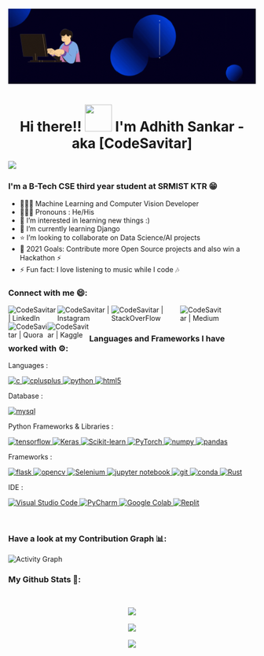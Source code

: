 
<!-- ![](My_Image.png) -->

<p align="center">
  <img src="Into_gif.gif" alt="animated" />
</p>

<h1 align="center">Hi there!! <img src="https://github.com/mitul3737/mitul3737/blob/main/Wave.gif" height="55px" width="55px"> I'm Adhith Sankar - aka [CodeSavitar] </h1>

<!-- ## I'm Adhith Sankar - aka [CodeSavitar] 👋 -->

![](https://komarev.com/ghpvc/?username=CodeSavitar&color=blue)

### I'm a B-Tech CSE third year student at SRMIST KTR 😁

- 👨🏾‍💻 Machine Learning and Computer Vision Developer
- 🙋🏾‍♂️ Pronouns : He/His
- 👀 I’m interested in learning new things :)
- 🌱 I’m currently learning Django
- ⭐ I’m looking to collaborate on Data Science/AI projects
- 🥅 2021 Goals: Contribute more Open Source projects and also win a Hackathon ⚡
- ⚡ Fun fact: I love listening to music while I code 🎶
### Connect with me 😄:

[<img align="left" alt="CodeSavitar | LinkedIn" width="100px" src="https://img.shields.io/badge/LinkedIn-0077B5?style=for-the-badge&logo=linkedin&logoColor=white" />][linkedin]
[<img align="left" alt="CodeSavitar | Instagram" width="110px" src="https://img.shields.io/badge/Instagram-E4405F?style=for-the-badge&logo=instagram&logoColor=white" />][instagram]
[<img align="left" alt="CodeSavitar | StackOverFlow" width="140px" src="https://img.shields.io/badge/Stack_Overflow-FE7A16?style=for-the-badge&logo=stack-overflow&logoColor=white" />][stackoverflow]
[<img align="left" alt="CodeSavitar | Medium" width="90px" src="https://img.shields.io/badge/Medium-12100E?style=for-the-badge&logo=medium&logoColor=white" />][medium]
[<img align="left" alt="CodeSavitar | Quora" width="80px" src="https://img.shields.io/badge/Quora-%23B92B27.svg?&style=for-the-badge&logo=Quora&logoColor=white" />][quora]
[<img align="left" alt="CodeSavitar | Kaggle" width="85px" src="https://img.shields.io/badge/Kaggle-20BEFF?style=for-the-badge&logo=Kaggle&logoColor=white" />][kaggle]
<!-- [<img align="left" alt="CodeSavitar | Hackerrank" width="115px" src="https://img.shields.io/badge/-Hackerrank-2EC866?style=for-the-badge&logo=HackerRank&logoColor=white" />][hackerrank] -->

<br>
<br>

### Languages and Frameworks I have worked with ⚙️:

Languages : <p> <a href="https://www.cprogramming.com/" target="_blank"> <img src="https://img.shields.io/badge/C-00599C?style=for-the-badge&logo=c&logoColor=white" alt="c" /> </a> <a href="https://www.w3schools.com/cpp/" target="_blank"> <img src="https://img.shields.io/badge/C%2B%2B-00599C?style=for-the-badge&logo=c%2B%2B&logoColor=white" alt="cplusplus" /> </a><a href="https://www.python.org" target="_blank"> <img src="https://img.shields.io/badge/Python-3776AB?style=for-the-badge&logo=python&logoColor=white" alt="python" /> </a><a href="https://www.w3.org/html/" target="_blank"> <img src="https://img.shields.io/badge/HTML5-E34F26?style=for-the-badge&logo=html5&logoColor=white" alt="html5" /> </a> </p>

Database : <p> <a href="https://www.mysql.com" traget="_blank"> <img src="https://img.shields.io/badge/MySQL-00000F?style=for-the-badge&logo=mysql&logoColor=white" alt="mysql" /> </a> </p> 

Python Frameworks & Libraries : <p> <a href="https://www.tensorflow.org/" target="_blank"> <img src="https://img.shields.io/badge/TensorFlow-FF6F00?style=for-the-badge&logo=TensorFlow&logoColor=white" alt="tensorflow" /> </a> <a href="https://keras.io/" traget="_blank"> <img src="https://img.shields.io/badge/Keras-D00000?style=for-the-badge&logo=Keras&logoColor=white" alt="Keras" /> </a> <a href="https://scikit-learn.org/stable/" traget="_blank"> <img src="https://img.shields.io/badge/scikit_learn-F7931E?style=for-the-badge&logo=scikit-learn&logoColor=white" alt="Scikit-learn" /> </a> <a href="https://pytorch.org/" traget="_blank"> <img src="https://img.shields.io/badge/PyTorch-EE4C2C?style=for-the-badge&logo=PyTorch&logoColor=white" alt="PyTorch" /> </a> <a href="https://numpy.org/" traget="_blank"> <img src="https://img.shields.io/badge/Numpy-777BB4?style=for-the-badge&logo=numpy&logoColor=white" alt="numpy" /> </a> <a href="https://pandas.pydata.org/" traget="_blank"> <img src="https://img.shields.io/badge/Pandas-2C2D72?style=for-the-badge&logo=pandas&logoColor=white" alt="pandas" /> </a></p> 

Frameworks : <p> <a href="https://flask.palletsprojects.com/" target="_blank"> <img src="https://img.shields.io/badge/Flask-000000?style=for-the-badge&logo=flask&logoColor=white" alt="flask" /> </a> <a href="https://opencv.org" traget="_blank"> <img src="https://img.shields.io/badge/OpenCV-27338e?style=for-the-badge&logo=OpenCV&logoColor=white" alt="opencv" /> <a href="https://www.selenium.dev/" traget="_blank"> <img src="https://img.shields.io/badge/Selenium-43B02A?style=for-the-badge&logo=Selenium&logoColor=white" alt="Selenium" /> </a> <a href="https://jupyter.org" traget="_blank"> <img src="https://img.shields.io/badge/Jupyter-F37626.svg?&style=for-the-badge&logo=Jupyter&logoColor=white" alt="jupyter notebook" /> </a>  <a href="https://git-scm.com/" target="_blank"> <img src="https://img.shields.io/badge/Git-F05032?style=for-the-badge&logo=git&logoColor=white" alt="git" /> </a> <a href="https://www.anaconda.com/products/individual" target="_blank"> <img src="https://img.shields.io/badge/conda-342B029.svg?&style=for-the-badge&logo=anaconda&logoColor=white" alt="conda" /> </a> <a href="https://www.rust-lang.org/" traget="_blank"> <img src="https://img.shields.io/badge/Rust-000000?style=for-the-badge&logo=rust&logoColor=white" alt="Rust" /> </a> </p>
 
IDE : <p> <a href="https://code.visualstudio.com" traget="_blank"> <img src="https://img.shields.io/badge/Visual_Studio_Code-0078D4?style=for-the-badge&logo=visual%20studio%20code&logoColor=white" alt="Visual Studio Code" /> </a> <a href="https://www.jetbrains.com/pycharm" traget="_blank"> <img src="https://img.shields.io/badge/pycharm-143?style=for-the-badge&logo=pycharm&logoColor=black&color=black&labelColor=green" alt="PyCharm" /> </a> <a href="https://research.google.com/colaboratory" traget="_blank"> <img src="https://img.shields.io/badge/Colab-F9AB00?style=for-the-badge&logo=googlecolab&color=525252" alt="Google Colab" /> </a> <a href="https://replit.com/" traget="_blank"> <img src="https://img.shields.io/badge/replit-667881?style=for-the-badge&logo=replit&logoColor=white" alt="Replit" /> </a> </p>

<br>

### Have a look at my Contribution Graph 📊:

![Activity Graph](https://activity-graph.herokuapp.com/graph?username=CodeSavitar&theme=github)

### My Github Stats 🙂:

<br>

<p align = "center">
    <img src="https://github-readme-stats.vercel.app/api?username=CodeSavitar&theme=tokyonight&show_icons=true">
</p>

<p align = "center">
    <img src="https://github-readme-streak-stats.herokuapp.com/?user=CodeSavitar&theme=tokyonight&border_radius=20">
</p>

<p align = "center">
    <img src="https://github-readme-stats.vercel.app/api/top-langs/?username=CodeSavitar&theme=nightowl&layout=compact">
</p>

<!-- ### My Trophies 🏆: -->

<!-- <div align="center"> -->
<!--   <img src="https://github-profile-trophy.vercel.app/?username=CodeSavitar&column=7&theme=tokyonight" /> -->
<!-- </div> -->

<!-- <p align="center"> -->
<!--   <img src="https://github.com/CodeSavitar/CodeSavitar/blob/output/github-contribution-grid-snake.svg" alt="snake"></center> -->
<!-- </p> -->

<!-- <script src="https://embed.github.com/view/3d/CodeSavitar/CodeSavitar/blob/main/CodeSavitar-2020.stl"></script> -->

[linkedin]: https://www.linkedin.com/in/adhith-sankar-481825156/
[instagram]: https://www.instagram.com/aadhi_sagit/
[stackoverflow]: https://stackoverflow.com/users/15374084/codesavitar
[medium]: https://medium.com/@adhithsagit0510
[quora]: https://www.quora.com/profile/Adhith-Sagit-1
[kaggle]: https://www.kaggle.com/adhithsankar
[hackerrank]: https://www.hackerrank.com/RA1911003010025

<!-- https://cdn.jsdelivr.net/npm/simple-icons@v3/icons/linkedin.svg -->
<!-- https://cdn.jsdelivr.net/npm/simple-icons@v3/icons/instagram.svg -->
<!-- https://cdn.jsdelivr.net/npm/simple-icons@v3/icons/stackoverflow.svg -->
<!-- https://raw.githubusercontent.com/devicons/devicon/master/icons/c/c-original.svg -->
